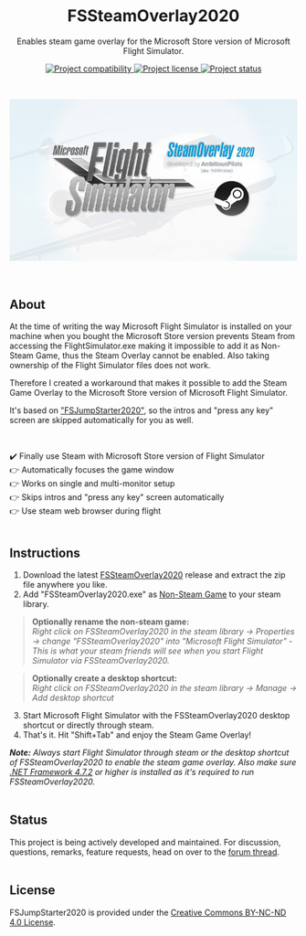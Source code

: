<h1 align="center">FSSteamOverlay2020</h1>

<p align="center">Enables steam game overlay for the Microsoft Store version of Microsoft Flight Simulator.</p>

<p align="center">
  <a href="https://www.flightsimulator.com/">
    <img src="https://img.shields.io/badge/Microsoft-FS%202020-blue.svg" alt="Project compatibility" />
  </a>
  <a href="#license">
    <img src="https://img.shields.io/static/v1?style=flat&logo=creative%20commons&label=license&message=by-nc-nd&color=f8722a" alt="Project license" />
  </a>
  <a href="#status">
    <img src="https://img.shields.io/badge/status-active-brightgreen.svg" alt="Project status" />
  </a>
</p>

<br>

<p align="center">
  <a href="./.github/hero.jpg">
    <img src="./.github/hero.jpg?cache1" alt="Project Hero Image" />
  </a>
</p>

<br>

## About
At the time of writing the way Microsoft Flight Simulator is installed on your machine when you bought the Microsoft Store version prevents Steam from accessing the FlightSimulator.exe making it impossible to add it as Non-Steam Game, thus the Steam Overlay cannot be enabled. Also taking ownership of the Flight Simulator files does not work. 

Therefore I created a workaround that makes it possible to add the Steam Game Overlay to the Microsoft Store version of Microsoft Flight Simulator. 

It's based on ["FSJumpStarter2020"](https://github.com/AmbitiousPilots/FSJumpStarter2020), so the intros and "press any key" screen are skipped automatically for you as well. 

<br>

:heavy_check_mark: Finally use Steam with Microsoft Store version of Flight Simulator<br>
:point_right: Automatically focuses the game window <br>
:point_right: Works on single and multi-monitor setup <br>
:point_right: Skips intros and "press any key" screen automatically <br>
:point_right: Use steam web browser during flight <br>
<br>

## Instructions
1. Download the latest [FSSteamOverlay2020](https://github.com/AmbitiousPilots/FSSteamOverlay2020/releases) release and extract the zip file anywhere you like. 
2. Add "FSSteamOverlay2020.exe" as [Non-Steam Game](https://support.steampowered.com/kb_article.php?ref=2219-YDJV-5557) to your steam library.

> **Optionally rename the non-steam game:** <br>
> *Right click on FSSteamOverlay2020 in the steam library -> Properties -> change "FSSteamOverlay2020" into "Microsoft Flight Simulator" - This is what your steam friends will see when you start Flight Simulator via FSSteamOverlay2020.* 

> **Optionally create a desktop shortcut:** <br>
> *Right click on FSSteamOverlay2020 in the steam library -> Manage -> Add desktop shortcut* 

3. Start Microsoft Flight Simulator with the FSSteamOverlay2020 desktop shortcut or directly through steam.
4. That's it. Hit "Shift+Tab" and enjoy the Steam Game Overlay! 

***Note:** Always start Flight Simulator through steam or the desktop shortcut of FSSteamOverlay2020 to enable the steam game overlay. Also make sure [.NET Framework 4.7.2](https://dotnet.microsoft.com/download/dotnet-framework/thank-you/net472-offline-installer) or higher is installed as it's required to run FSSteamOverlay2020.*
<br><br>

## Status
This project is being actively developed and maintained. For discussion, questions, remarks, feature requests, head on over to the [forum thread](https://forums.flightsimulator.com/t/mod-use-steam-overlay-for-store-version-of-flight-simulator/299172).
<br><br>

## License
FSJumpStarter2020 is provided under the [Creative Commons BY-NC-ND 4.0 License](https://creativecommons.org/licenses/by-nc-nd/4.0/).
